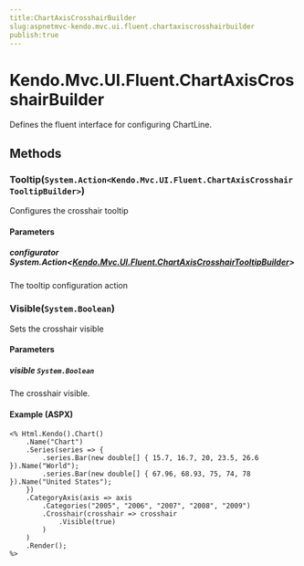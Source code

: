 ```yaml
---
title:ChartAxisCrosshairBuilder
slug:aspnetmvc-kendo.mvc.ui.fluent.chartaxiscrosshairbuilder
publish:true
---
```


# Kendo.Mvc.UI.Fluent.ChartAxisCrosshairBuilder
Defines the fluent interface for configuring ChartLine.



## Methods

### Tooltip(`System.Action<Kendo.Mvc.UI.Fluent.ChartAxisCrosshairTooltipBuilder>`)
Configures the crosshair tooltip


#### Parameters

##### configurator System.Action<[Kendo.Mvc.UI.Fluent.ChartAxisCrosshairTooltipBuilder](/kendo-ui/api/wrappers/aspnet-mvc/Kendo.Mvc.UI.Fluent/ChartAxisCrosshairTooltipBuilder)>
The tooltip configuration action





### Visible(`System.Boolean`)
Sets the crosshair visible


#### Parameters

##### visible `System.Boolean`
The crosshair visible.




#### Example (ASPX)
    <% Html.Kendo().Chart()
        .Name("Chart")
        .Series(series => {
            .series.Bar(new double[] { 15.7, 16.7, 20, 23.5, 26.6 }).Name("World");
            .series.Bar(new double[] { 67.96, 68.93, 75, 74, 78 }).Name("United States");
        })
        .CategoryAxis(axis => axis
            .Categories("2005", "2006", "2007", "2008", "2009")
            .Crosshair(crosshair => crosshair
                .Visible(true)
            )
        )
        .Render();
    %>



